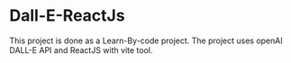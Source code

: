 # Dall-E-ReactJs
This project is done as a Learn-By-code project.
The project uses openAI DALL-E API and ReactJS with vite tool.
